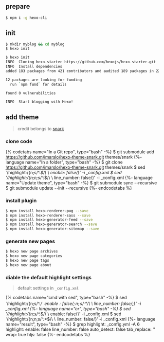 
## prepare
```bash
$ npm i -g hexo-cli
```

## init
```bash
$ mkdir myblog && cd myblog
$ hexo init
```

  <!--sec data-title="init details" data-id="section1" data-show=true data-collapse=true ces-->
  ```bash
  $ hexo init
  INFO  Cloning hexo-starter https://github.com/hexojs/hexo-starter.git
  INFO  Install dependencies
  added 183 packages from 421 contributors and audited 189 packages in 22.277s

  12 packages are looking for funding
    run `npm fund` for details

  found 0 vulnerabilities

  INFO  Start blogging with Hexo!
  ```
  <!--endsec-->

## add theme
> credit belongs to [snark](https://github.com/Litreily/hexo-theme-snark)

### clone code

{% codetabs name="In a Git repo", type="bash" -%}
$ git submodule add https://github.com/imarslo/hexo-theme-snark.git themes/snark
{%- language name="In a folder", type="bash" -%}
$ git clone https://github.com/imarslo/hexo-theme-snark.git themes/snark
$ sed '/highlight:/{n;s/^.*$/\ \ enable: false/}' -i _config.xml
$ sed '/highlight:/{n;n;s/^.*$/\ \ line_number: false/}' -i _config.xml
{%- language name="Update theme", type="bash" -%}
$ git submodule sync --recursive
$ git submodule update --init --recursive
{%- endcodetabs %}

### install plugin
```bash
$ npm install hexo-renderer-pug --save
$ npm install hexo-renderer-sass --save
$ npm install hexo-generator-feed --save
$ npm install hexo-generator-search --save
$ npm install hexo-generator-sitemap --save
```

### generate new pages
```bash
$ hexo new page archives
$ hexo new page categories
$ hexo new page tags
$ hexo new page about
```

### diable the default highlight settings
> default settings in `_config.xml`

{% codetabs name="cmd with sed", type="bash" -%}
$ sed '/highlight:/{n;s/^.*$/\ \ enable: false/;n;s/^.*$/\ \ line_number: false/;}' -i _config.xml
{%- language name="or", type="bash" -%}
$ sed '/highlight:/{n;s/^.*$/\ \ enable: false/}' -i _config.xml
$ sed '/highlight:/{n;n;s/^.*$/\ \ line_number: false/}' -i _config.xml
{%- language name="result", type="bash" -%}
$ grep highlight: _config.yml -A 6
highlight:
  enable: false
  line_number: false
  auto_detect: false
  tab_replace: ''
  wrap: true
  hljs: false
{%- endcodetabs %}
